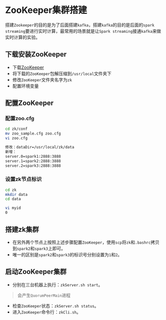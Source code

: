 # ZooKeeper集群搭建

搭建`Zookeeper`的目的是为了后面搭建`kafka`，搭建`kafka`的目的是后面的`spark streaming`要进行实时计算，最常用的场景就是让`Spark streaming`接通`kafka`来做实时计算的实验。

## 下载安装ZooKeeper

- 下载[ZooKeeper](http://archive.apache.org/dist/zookeeper/)
- 将下载的`ZooKeeper`包解压缩到`/usr/local`文件夹下
- 修改`ZooKeeper`文件夹名字为`zk`
- 配置环境变量

## 配置ZooKeeper

### 配置zoo.cfg

```sh
cd zk/conf
mv zoo_sample.cfg zoo.cfg
vi zoo.cfg

修改：dataDir=/usr/local/zk/data
新增：
server.0=spark1:2888:3888	
server.1=spark2:2888:3888
server.2=spark3:2888:3888
```

### 设置zk节点标识

```sh
cd zk
mkdir data
cd data

vi myid
0
```

## 搭建zk集群

- 在另外两个节点上按照上述步骤配置`ZooKeeper`，使用`scp`将`zk`和`.bashrc`拷贝到`spark2`和`spark3`上即可。
- 唯一的区别是`spark2`和`spark3`的标识号分别设置为`1`和`2`。

## 启动ZooKeeper集群

- 分别在三台机器上执行：`zkServer.sh start`。

> 会产生`QuorumPeerMain`进程

- 检查`ZooKeeper`状态：`zkServer.sh status`。
- 进入`ZooKeeper`命令行：`zkCli.sh`。

